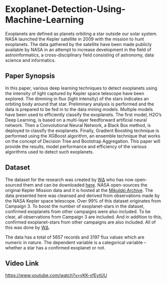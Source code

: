 # Exoplanet-Detection-Using-Machine-Learning

Exoplanets are defined as planets orbiting a star outside our solar system. NASA launched the Kepler satellite in 2009 with the mission to hunt exoplanets. The data gathered by the satellite have been made publicly available by NASA in an attempt to increase development in the field of astroinformatics, a cross-disciplinary field consisting of astronomy, data science and informatics. 

## Paper Synopsis
In this paper, various deep learning techniques to detect exoplanets using the intensity of light captured by Kepler space telescope have been explored. The dimming in flux (light intensity) of the stars indicates an orbiting body around that star. Preliminary analysis is performed and the data is prepared to be fed in to the data mining models. Multiple models have been used to efficiently classify the exoplanets. The first model, H2O’s Deep Learning, is based on a multi-layer feedforward artificial neural network. Then a Convolutional Neural Network, a Black Box method, is deployed to classify the exoplanets.  Finally, Gradient Boosting technique is performed using the XGBoost algorithm, an ensemble technique that works on the concept of Decision Tree and Bootstrap Aggregation. This paper will provide the results, model performance and efficiency of the various algorithms used to detect such exoplanets.

## Dataset
The dataset for the research was created by [WΔ](https://github.com/winterdelta) who has now open-sourced them and can be downloaded [here](https://www.kaggle.com/keplersmachines/kepler-labelled-time-series-data). NASA open-sources the original Kepler Mission data and it is hosted at the [Mikulski Archive](https://archive.stsci.edu/k2/). The data presented here was cleansed and derived from observations made by the NASA Kepler space telescope. Over 99% of this dataset originates from Campaign 3. To boost the number of exoplanet-stars in the dataset, confirmed exoplanets from other campaigns were also included. To be clear, all observations from Campaign 3 are included. And in addition to this, confirmed exoplanet-stars from other campaigns are also included. All of this was done by [WΔ](https://github.com/winterdelta).

The data has a total of 5657 records and 3197 flux values which are numeric in nature. The dependent variable is a categorical variable – whether a star has a confirmed exoplanet or not.

## Video Link
https://www.youtube.com/watch?v=yKK-vfEytUU
